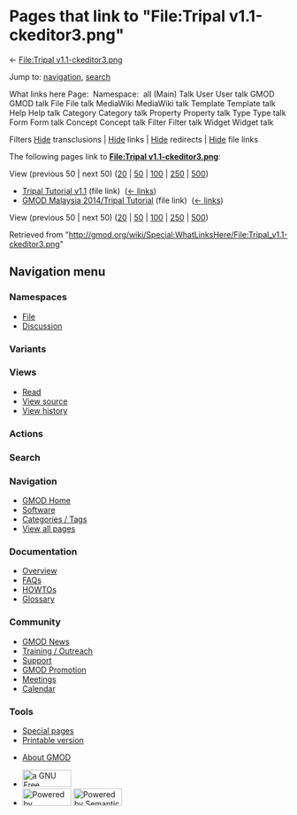 <div id="mw-page-base" class="noprint">

</div>

<div id="mw-head-base" class="noprint">

</div>

<div id="content" class="mw-body" role="main">

<span id="top"></span>

<div id="mw-js-message" style="display:none;">

</div>



# <span dir="auto">Pages that link to "File:Tripal v1.1-ckeditor3.png"</span>

<div id="bodyContent">

<div id="contentSub">

← [File:Tripal
v1.1-ckeditor3.png](/wiki/File:Tripal_v1.1-ckeditor3.png "File:Tripal v1.1-ckeditor3.png")

</div>

<div id="jump-to-nav" class="mw-jump">

Jump to: [navigation](#mw-navigation), [search](#p-search)

</div>

<div id="mw-content-text">

What links here Page:  Namespace:  all (Main) Talk User User talk GMOD
GMOD talk File File talk MediaWiki MediaWiki talk Template Template talk
Help Help talk Category Category talk Property Property talk Type Type
talk Form Form talk Concept Concept talk Filter Filter talk Widget
Widget talk

Filters
[Hide](/mediawiki/index.php?title=Special:WhatLinksHere/File:Tripal_v1.1-ckeditor3.png&hidetrans=1 "Special:WhatLinksHere/File:Tripal v1.1-ckeditor3.png")
transclusions \|
[Hide](/mediawiki/index.php?title=Special:WhatLinksHere/File:Tripal_v1.1-ckeditor3.png&hidelinks=1 "Special:WhatLinksHere/File:Tripal v1.1-ckeditor3.png")
links \|
[Hide](/mediawiki/index.php?title=Special:WhatLinksHere/File:Tripal_v1.1-ckeditor3.png&hideredirs=1 "Special:WhatLinksHere/File:Tripal v1.1-ckeditor3.png")
redirects \|
[Hide](/mediawiki/index.php?title=Special:WhatLinksHere/File:Tripal_v1.1-ckeditor3.png&hideimages=1 "Special:WhatLinksHere/File:Tripal v1.1-ckeditor3.png")
file links

The following pages link to **[File:Tripal
v1.1-ckeditor3.png](/wiki/File:Tripal_v1.1-ckeditor3.png "File:Tripal v1.1-ckeditor3.png")**:

View (previous 50 \| next 50)
([20](/mediawiki/index.php?title=Special:WhatLinksHere/File:Tripal_v1.1-ckeditor3.png&limit=20 "Special:WhatLinksHere/File:Tripal v1.1-ckeditor3.png")
\|
[50](/mediawiki/index.php?title=Special:WhatLinksHere/File:Tripal_v1.1-ckeditor3.png&limit=50 "Special:WhatLinksHere/File:Tripal v1.1-ckeditor3.png")
\|
[100](/mediawiki/index.php?title=Special:WhatLinksHere/File:Tripal_v1.1-ckeditor3.png&limit=100 "Special:WhatLinksHere/File:Tripal v1.1-ckeditor3.png")
\|
[250](/mediawiki/index.php?title=Special:WhatLinksHere/File:Tripal_v1.1-ckeditor3.png&limit=250 "Special:WhatLinksHere/File:Tripal v1.1-ckeditor3.png")
\|
[500](/mediawiki/index.php?title=Special:WhatLinksHere/File:Tripal_v1.1-ckeditor3.png&limit=500 "Special:WhatLinksHere/File:Tripal v1.1-ckeditor3.png"))

- [Tripal Tutorial
  v1.1](/wiki/Tripal_Tutorial_v1.1 "Tripal Tutorial v1.1") (file link) ‎
  <span class="mw-whatlinkshere-tools">([←
  links](/mediawiki/index.php?title=Special:WhatLinksHere&target=Tripal+Tutorial+v1.1 "Special:WhatLinksHere"))</span>
- [GMOD Malaysia 2014/Tripal
  Tutorial](/wiki/GMOD_Malaysia_2014/Tripal_Tutorial "GMOD Malaysia 2014/Tripal Tutorial")
  (file link) ‎ <span class="mw-whatlinkshere-tools">([←
  links](/mediawiki/index.php?title=Special:WhatLinksHere&target=GMOD+Malaysia+2014%2FTripal+Tutorial "Special:WhatLinksHere"))</span>

View (previous 50 \| next 50)
([20](/mediawiki/index.php?title=Special:WhatLinksHere/File:Tripal_v1.1-ckeditor3.png&limit=20 "Special:WhatLinksHere/File:Tripal v1.1-ckeditor3.png")
\|
[50](/mediawiki/index.php?title=Special:WhatLinksHere/File:Tripal_v1.1-ckeditor3.png&limit=50 "Special:WhatLinksHere/File:Tripal v1.1-ckeditor3.png")
\|
[100](/mediawiki/index.php?title=Special:WhatLinksHere/File:Tripal_v1.1-ckeditor3.png&limit=100 "Special:WhatLinksHere/File:Tripal v1.1-ckeditor3.png")
\|
[250](/mediawiki/index.php?title=Special:WhatLinksHere/File:Tripal_v1.1-ckeditor3.png&limit=250 "Special:WhatLinksHere/File:Tripal v1.1-ckeditor3.png")
\|
[500](/mediawiki/index.php?title=Special:WhatLinksHere/File:Tripal_v1.1-ckeditor3.png&limit=500 "Special:WhatLinksHere/File:Tripal v1.1-ckeditor3.png"))

</div>

<div class="printfooter">

Retrieved from
"<http://gmod.org/wiki/Special:WhatLinksHere/File:Tripal_v1.1-ckeditor3.png>"

</div>

<div id="catlinks" class="catlinks catlinks-allhidden">

</div>

<div class="visualClear">

</div>

</div>

</div>

<div id="mw-navigation">

## Navigation menu

<div id="mw-head">



<div id="left-navigation">

<div id="p-namespaces" class="vectorTabs" role="navigation"
aria-labelledby="p-namespaces-label">

### Namespaces

- <span id="ca-nstab-image"><a href="/wiki/File:Tripal_v1.1-ckeditor3.png" accesskey="c"
  title="View the file page [c]">File</a></span>
- <span id="ca-talk"><a
  href="/mediawiki/index.php?title=File_talk:Tripal_v1.1-ckeditor3.png&amp;action=edit&amp;redlink=1"
  accesskey="t"
  title="Discussion about the content page [t]">Discussion</a></span>

</div>

<div id="p-variants" class="vectorMenu emptyPortlet" role="navigation"
aria-labelledby="p-variants-label">

### 

### Variants[](#)

<div class="menu">

</div>

</div>

</div>

<div id="right-navigation">

<div id="p-views" class="vectorTabs" role="navigation"
aria-labelledby="p-views-label">

### Views

- <span id="ca-view">[Read](/wiki/File:Tripal_v1.1-ckeditor3.png)</span>
- <span id="ca-viewsource"><a
  href="/mediawiki/index.php?title=File:Tripal_v1.1-ckeditor3.png&amp;action=edit"
  accesskey="e" title="This page is protected.
  You can view its source [e]">View source</a></span>
- <span id="ca-history"><a
  href="/mediawiki/index.php?title=File:Tripal_v1.1-ckeditor3.png&amp;action=history"
  accesskey="h" title="Past revisions of this page [h]">View history</a></span>

</div>

<div id="p-cactions" class="vectorMenu emptyPortlet" role="navigation"
aria-labelledby="p-cactions-label">

### Actions[](#)

<div class="menu">

</div>

</div>

<div id="p-search" role="search">

### Search

<div id="simpleSearch">

</div>

</div>

</div>

</div>

<div id="mw-panel">

<div id="p-logo" role="banner">

<a href="/wiki/Main_Page"
style="background-image: url(http://gmod.org/images/GMOD-cogs.png);"
title="Visit the main page"></a>

</div>

<div id="p-Navigation" class="portal" role="navigation"
aria-labelledby="p-Navigation-label">

### Navigation

<div class="body">

- <span id="n-GMOD-Home">[GMOD Home](/wiki/Main_Page)</span>
- <span id="n-Software">[Software](/wiki/GMOD_Components)</span>
- <span id="n-Categories-.2F-Tags">[Categories /
  Tags](/wiki/Categories)</span>
- <span id="n-View-all-pages">[View all
  pages](/wiki/Special:AllPages)</span>

</div>

</div>

<div id="p-Documentation" class="portal" role="navigation"
aria-labelledby="p-Documentation-label">

### Documentation

<div class="body">

- <span id="n-Overview">[Overview](/wiki/Overview)</span>
- <span id="n-FAQs">[FAQs](/wiki/Category:FAQ)</span>
- <span id="n-HOWTOs">[HOWTOs](/wiki/Category:HOWTO)</span>
- <span id="n-Glossary">[Glossary](/wiki/Glossary)</span>

</div>

</div>

<div id="p-Community" class="portal" role="navigation"
aria-labelledby="p-Community-label">

### Community

<div class="body">

- <span id="n-GMOD-News">[GMOD News](/wiki/GMOD_News)</span>
- <span id="n-Training-.2F-Outreach">[Training /
  Outreach](/wiki/Training_and_Outreach)</span>
- <span id="n-Support">[Support](/wiki/Support)</span>
- <span id="n-GMOD-Promotion">[GMOD
  Promotion](/wiki/GMOD_Promotion)</span>
- <span id="n-Meetings">[Meetings](/wiki/Meetings)</span>
- <span id="n-Calendar">[Calendar](/wiki/Calendar)</span>

</div>

</div>

<div id="p-tb" class="portal" role="navigation"
aria-labelledby="p-tb-label">

### Tools

<div class="body">

- <span id="t-specialpages"><a href="/wiki/Special:SpecialPages" accesskey="q"
  title="A list of all special pages [q]">Special pages</a></span>
- <span id="t-print"><a
  href="/mediawiki/index.php?title=Special:WhatLinksHere/File:Tripal_v1.1-ckeditor3.png&amp;printable=yes"
  rel="alternate" accesskey="p"
  title="Printable version of this page [p]">Printable version</a></span>

</div>

</div>

</div>

</div>

<div id="footer" role="contentinfo">

- <span id="footer-places-about">[About
  GMOD](/wiki/GMOD:About "GMOD:About")</span>

<!-- -->

- <span id="footer-copyrightico">[<img src="http://www.gnu.org/graphics/gfdl-logo-small.png" width="88"
  height="31" alt="a GNU Free Documentation License" />](http://www.gnu.org/licenses/fdl-1.3.html)</span>
- <span id="footer-poweredbyico">[<img src="/mediawiki/skins/common/images/poweredby_mediawiki_88x31.png"
  width="88" height="31" alt="Powered by MediaWiki" />](//www.mediawiki.org/)
  [<img
  src="/mediawiki/extensions/SemanticMediaWiki/includes/../resources/images/smw_button.png"
  width="88" height="31" alt="Powered by Semantic MediaWiki" />](https://www.semantic-mediawiki.org/wiki/Semantic_MediaWiki)</span>

<div style="clear:both">

</div>

</div>
